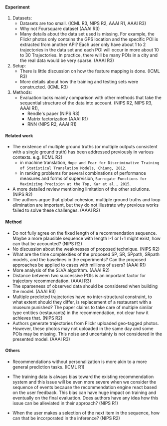 #### Experiment

1. Datasets:
   - Datasets are too small.  (ICML R3, NIPS R2, AAAI R1, AAAI R3)
   - Why not Foursquare dataset (AAAI R3)
   - Many details about the data set used is missing. For example, the Flickr photos only contains the GPS location and the specific POI is extracted from another API? Each user only have about 1 to 2 trajectories in the data set and each POI will occur in more about 10 to 30 Trajectories. In practice, there will be many POIs in a city and the real data would be very sparse. (AAAI R3)
2. Setup:
   - There is little discussion on how the feature mapping is done.  (ICML R3)
   - More details about how the training and testing sets were constructed. (ICML R3)
3. Methods:
   - Evaluation lacks mainly comparison with other methods that take the sequential structure of the data into account. (NIPS R2, NIPS R3, AAAI R1),
     - Rendle's paper (NIPS R3)
     - Matrix factorization (AAAI R1)
     - RNN (NIPS R2, AAAI R1)



#### Related work

- The existence of multiple ground truths (or multiple outputs consistent with a single ground truth) has been addressed previously in various contexts. e.g. (ICML R2) 
  - in machine translation, `Hope and Fear for Discriminative Training of Statistical Translation Models, Chiang, 2012`. 
  - in ranking problems for several combinations of performance measures and forms of supervision,  `Surrogate Functions for Maximizing Precision at the Top, Kar et al., 2015`.
- A more detailed review mentioning limitation of the other solutions. (NIPS R2)
- The authors argue that global cohesion, multiple ground truths and loop elimination are important, but they do not illustrate why previous works failed to solve these challenges.  (AAAI R2)



#### Method

- Do not fully agree on the fixed length of a recommendation sequence. Maybe a more plausible sequence with length l-1 or l+1 might exist, how can that be accounted? (NIPS R2)
- No discussion about the weaknesses of proposed technique.  (NIPS R2)
- What are the time complexities of the proposed SP, SR, SPpath, SRpath models, and the baselines in the experiments? Can the proposed approaches be applied to cases with millions of users? (AAAI R1)
- More analysis of the SLVA algorithm. (AAAI R2)
- Distance between two successive POIs is an important factor for trajectory recommendation. (AAAI R3)
- The sparseness of observed data should be considered when building the model. (AAAI R3)
- Multiple predicted trajectories have no inter-structural constraint, to what extent should they differ, is replacement of a restaurant with a museum punished? The paper claims to take care of multiple similar type entities (restaurants) in the recommendation, not clear how it achieves that. (NIPS R2)
- Authors generate trajectories from Flickr uploaded geo-tagged photos. However, these photos may not uploaded in the same day and some POIs may be missing. This noise and uncertainty is not considered in the presented model.  (AAAI R3)



#### Others

- Recommendations without personalization is more akin to a more general prediction tasks. (ICML R1)


- The training data is always bias toward the existing recommendation system and this issue will be even more severe when we consider the sequence of events because the recommendation engine react based on the user feedback. This bias can have huge impact on training and eventually on the final evaluation. Does authors have any idea how this issue can be alleviated in their approach? (NIPS R1)
- When the user makes a selection of the next item in the sequence, how can that be incorporated in the inference? (NIPS R2)

